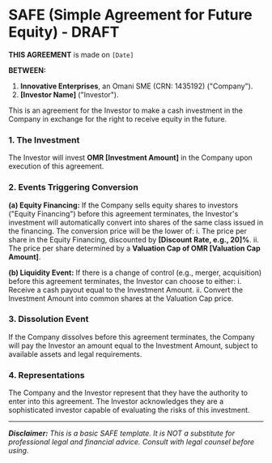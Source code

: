 # SAFE (Simple Agreement for Future Equity) - DRAFT

**THIS AGREEMENT** is made on `[Date]`

**BETWEEN:**

1.  **Innovative Enterprises**, an Omani SME (CRN: 1435192) ("Company").
2.  **[Investor Name]** ("Investor").

This is an agreement for the Investor to make a cash investment in the Company in exchange for the right to receive equity in the future.

### 1. The Investment
The Investor will invest **OMR [Investment Amount]** in the Company upon execution of this agreement.

### 2. Events Triggering Conversion

**(a) Equity Financing:** If the Company sells equity shares to investors ("Equity Financing") before this agreement terminates, the Investor's investment will automatically convert into shares of the same class issued in the financing. The conversion price will be the lower of:
    i. The price per share in the Equity Financing, discounted by **[Discount Rate, e.g., 20]%**.
    ii. The price per share determined by a **Valuation Cap of OMR [Valuation Cap Amount]**.

**(b) Liquidity Event:** If there is a change of control (e.g., merger, acquisition) before this agreement terminates, the Investor can choose to either:
    i. Receive a cash payout equal to the Investment Amount.
    ii. Convert the Investment Amount into common shares at the Valuation Cap price.

### 3. Dissolution Event
If the Company dissolves before this agreement terminates, the Company will pay the Investor an amount equal to the Investment Amount, subject to available assets and legal requirements.

### 4. Representations
The Company and the Investor represent that they have the authority to enter into this agreement. The Investor acknowledges they are a sophisticated investor capable of evaluating the risks of this investment.

---
***Disclaimer:** This is a basic SAFE template. It is NOT a substitute for professional legal and financial advice. Consult with legal counsel before using.*
